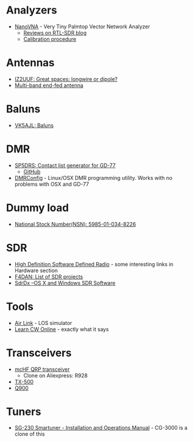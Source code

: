 # Analyzers

* [NanoVNA](https://github.com/ttrftech/NanoVNA) - Very Tiny Palmtop Vector Network Analyzer
  * [Reviews on RTL-SDR blog](rtl-sdr.com/reviews-of-the-nanovna-an-ultra-low-cost-50-vector-network-analyzer/)
  * [Calibration procedure](https://groups.io/g/nanovna-users/attachment/896/0/NanoVNA%20Calibration%20Considerations%20and%20Procedure%20FINAL.pdf)

# Antennas

* [IZ2UUF: Great spaces: longwire or dipole?](http://www.iz2uuf.net/wp/index.php/2016/04/26/great-spaces-longwire-or-dipole/)
* [Multi-band end-fed antenna](https://www.nonstopsystems.com/radio/frank_radio_antenna_multiband_end-fed.htm)

# Baluns

* [VK5AJL: Baluns](http://vk5ajl.com/projects/baluns.php)

# DMR
* [SP5DRS: Contact list generator for GD-77](http://gd77.sp5drs.xyz/)
  * [GitHub](https://github.com/satanowski/cnt4gd77)
* [DMRConfig](https://github.com/sergev/dmrconfig) - Linux/OSX DMR programming utility. Works with no problems with OSX and GD-77

# Dummy load

* [National Stock Number(NSN): 5985-01-034-8226 ](http://www.webflis.us/webflis.aspx?NSN=5985-01-034-8226)

# SDR

* [High Definition Software	Defined Radio](http://www.hdsdr.de/hardware.html) - some interesting links in Hardware section
* [F4DAN: List of SDR projects](http://f4dan.free.fr/sdr_eng.html)
* [SdrDx –OS X and Windows SDR Software](http://fyngyrz.com/?p=915)

# Tools

* [Air Link](https://link.ui.com/#) - LOS simulator
* [Learn CW Online](https://lcwo.net/) - exactly what it says

# Transceivers

* [mcHF QRP transceiver](http://www.m0nka.co.uk/?page_id=740) 
  * Clone on Aliexpress: R928
* [TX-500](https://lab599.com/)
* [Q900](http://radioaficion.com/news/q900-sdr-transceiver/)

# Tuners

* [SG-230 Smartuner - Installation and Operations Manual](http://www.sgcworld.com/Publications/Manuals/230man.pdf) - CG-3000 is a clone of this
